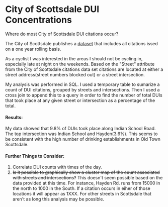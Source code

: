 # City of Scottsdale DUI Concentrations
Where do most City of Scottsdale DUI citations occur? 

The City of Scottsdale publishes a [dataset](http://data.scottsdaleaz.gov/dataset/police-citations) that includes all citations issed on a one year rolling basis.



As a cyclist I was interested in the areas I should not be cycling in, especially late at night on the weekends.  Based on the "Street" attribute from the City of Scottsdale citations data set citations are located at either a street address(street numbers blocked out) or a street intersection.

My analysis was performed in SQL.  I used a temporary table to sumarize a count of DUI citations, grouped by streets and intersections.  Then I used a cross join to append this to a query in order to find the number of total DUIs that took place at any given street or intersection as a percentage of the total.

#### Results:
My data showed that 9.8% of DUIs took place along Indian School Road.  The top intersection was Indian School and Hayden(3.6%).  This seems to be consistent with the high number of drinking establishments in Old Town Scottsdale.  

#### Further Things to Consider: 
1. Correlate DUI counts with times of the day.
2. ~~Is it possible to graphically show a cluster map of the count associated with streets and intersections?~~  This doesn't seem possible based on the data provided at this time.  For instance, Hayden Rd. runs from 15000 in the north to 1000 in the South.  If a citation occurs in eiher of those locations it will appear as 1XXX.  For other streets in Scottsdale that aren't as long this analysis may be possible.

